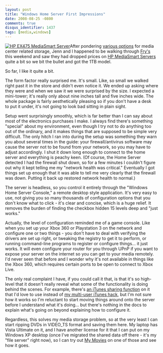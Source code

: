 ```yaml
---
layout: post
title: "Windows Home Server First Impressions"
date: 2008-08-25 -0800
comments: true
disqus_identifier: 1437
tags: [media,windows]
---
```

[![HP EX475 MediaSmart
Server](http://ecx.images-amazon.com/images/I/51yjoKfxx2L._SL500_AA180_.jpg)](http://www.amazon.com/gp/product/B000UXZUZC?ie=UTF8&tag=mhsvortex&linkCode=as2&camp=1789&creative=9325&creativeASIN=B000UXZUZC)After
pondering [various
options](/archive/2008/08/21/more-media-server-options.aspx) for media
center related storage, Jenn and I happened to be walking through
[Fry's](http://www.frys.com/) this weekend and saw they had dropped
prices on [HP MediaSmart
Servers](http://www.amazon.com/gp/product/B000UXZUZC?ie=UTF8&tag=mhsvortex&linkCode=as2&camp=1789&creative=9325&creativeASIN=B000UXZUZC)
quite a bit so we bit the bullet and got the 1TB model.

So far, I like it quite a bit.

The form factor really surprised me. It's small. Like, so small we
walked right past it in the store and didn't even notice it. We ended up
asking where they were and when we saw it we were surprised by the size.
I expected a mini-tower; it's really only about nine inches tall and
five inches wide. The whole package is fairly aesthetically pleasing so
if you don't have a desk to put it under, it's not going to look bad
sitting in plain sight.

Setup went surprisingly smoothly, which is far better than I can say
about most of the electronics purchases I make. I always find there's
something "special" about my environment, even though I try not to do
anything too out of the ordinary, and it makes things that are supposed
to be simple very difficult. The only hitch I ran into during the setup
was something they warn you about several times in the guide: your
firewall/antivirus software may cause the server not to be found from
your network, so you may have to adjust accordingly. I shut it down long
enough to connect to the home server and everything is peachy keen. (Of
course, the Home Server detected I had the firewall shut down, so for a
few minutes I couldn't figure out why it kept telling me my "network
health was critical." Eventually I got things set up enough that it was
able to tell me very clearly that the firewall was down. Putting it back
up restored network health to normal.)

The server is headless, so you control it entirely through the "Windows
Home Server Console," a remote desktop style application. It's very easy
to use, not giving you so many thousands of configuration options that
you don't know what to click - it's clear and concise, which is a huge
relief. It removes the burden of finding the checkbox hidden 15 levels
deep and "just works."

Actually, the level of configuration reminded me of a game console. Like
when you set up your Xbox 360 or Playstation 3 on the network and
configure one or two things - you don't have to deal with verifying the
drivers are set up right, or tweaking the registry to get it to perform,
or running command-line programs to register or configure things... it
just works. It will even configure your router for you through UPnP if
you want to expose your server on the internet so you can get to your
media remotely. I'd never seen that before and I wonder why it's not
available in things like the Xbox 360, which requires certain ports to
be open to connect to Xbox Live.

The only real complaint I have, if you could call it that, is that it's
so high-level that it doesn't really reveal what some of the
functionality is doing behind the scenes. For example, there's [an
iTunes sharing
function](http://blogs.technet.com/seanearp/archive/2007/12/02/hp-mediasmart-as-an-itunes-server.aspx)
on it that I'd love to use instead of [my multi-user iTunes
hack](/archive/2005/04/10/multi-user-itunes.aspx), but I'm not sure how
it works so I'm reluctant to start moving things around onto the server
before I understand what it's doing... but there's nothing in the docs
to explain what's going on beyond explaining how to configure it.

Regardless, this solves my media storage problem, so at the very least I
can start ripping DVDs in VIDEO\_TS format and saving them here. My
laptop has Vista Ultimate on it, and I have another license for it that
I can put on my Windows XP desktop (once I've migrated the shared data
off there - it's my "file server" right now), so I can try out [My
Movies](http://www.mymovies.dk/) on one of those and see how it goes.

